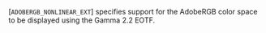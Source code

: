 [`ADOBERGB_NONLINEAR_EXT`] specifies support for the
AdobeRGB color space to be displayed using the Gamma 2.2 EOTF.